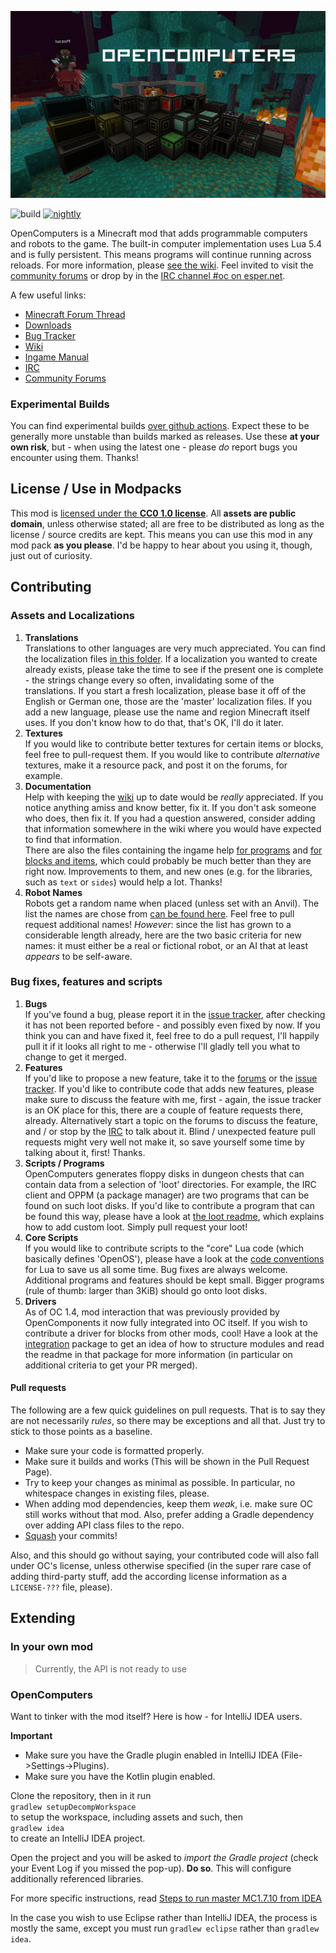 ![Welcome to OpenComputers](src/main/resources/assets/opencomputers/banner.png)

![build](https://github.com/lucsoft/OpenComputers/workflows/build/badge.svg)
[![nightly](https://img.shields.io/badge/Builds-nightly-blue)](https://nightly.link/lucsoft/OpenComputers/workflows/build/master-MC1.16/Artifacts.zip)

OpenComputers is a Minecraft mod that adds programmable computers and robots to the game. The built-in computer implementation uses Lua 5.4 and is fully persistent. This means programs will continue running across reloads. For more information, please [see the wiki][wiki]. Feel invited to visit the [community forums][forums] or drop by in the [IRC channel #oc on esper.net][irc].

A few useful links:
* [Minecraft Forum Thread][mcf]
* [Downloads][releases]
* [Bug Tracker][issues]
* [Wiki][wiki]
* [Ingame Manual][ingame manual]
* [IRC][irc]
* [Community Forums][forums]

### Experimental Builds
You can find experimental builds [over github actions][gactions]. Expect these to be generally more unstable than builds marked as releases. Use these **at your own risk**, but - when using the latest one - please *do* report bugs you encounter using them. Thanks!

## License / Use in Modpacks
This mod is [licensed under the **CC0 1.0 license**](https://github.com/MightyPirates/OpenComputers/blob/master-MC1.7.10/LICENSE). All **assets are public domain**, unless otherwise stated; all are free to be distributed as long as the license / source credits are kept. This means you can use this mod in any mod pack **as you please**. I'd be happy to hear about you using it, though, just out of curiosity.

## Contributing
### Assets and Localizations
1. **Translations**  
   Translations to other languages are very much appreciated. You can find the localization files [in this folder][localizations]. If a localization you wanted to create already exists, please take the time to see if the present one is complete - the strings change every so often, invalidating some of the translations. If you start a fresh localization, please base it off of the English or German one, those are the 'master' localization files. If you add a new language, please use the name and region Minecraft itself uses. If you don't know how to do that, that's OK, I'll do it later.
2. **Textures**  
   If you would like to contribute better textures for certain items or blocks, feel free to pull-request them. If you would like to contribute *alternative* textures, make it a resource pack, and post it on the forums, for example.
3. **Documentation**  
   Help with keeping the [wiki][] up to date would be *really* appreciated. If you notice anything amiss and know better, fix it. If you don't ask someone who does, then fix it. If you had a question answered, consider adding that information somewhere in the wiki where you would have expected to find that information.  
   There are also the files containing the ingame help [for programs][manpages] and [for blocks and items][manual], which could probably be much better than they are right now. Improvements to them, and new ones (e.g. for the libraries, such as `text` or `sides`) would help a lot. Thanks!
4. **Robot Names**  
   Robots get a random name when placed (unless set with an Anvil). The list the names are chose from [can be found here][robot names]. Feel free to pull request additional names! *However*: since the list has grown to a considerable length already, here are the two basic criteria for new names: it must either be a real or fictional robot, or an AI that at least *appears* to be self-aware.

### Bug fixes, features and scripts
1. **Bugs**  
   If you've found a bug, please report it in the [issue tracker][issues], after checking it has not been reported before - and possibly even fixed by now. If you think you can and have fixed it, feel free to do a pull request, I'll happily pull it if it looks all right to me - otherwise I'll gladly tell you what to change to get it merged.
2. **Features**  
   If you'd like to propose a new feature, take it to the [forums][] or the [issue tracker][issues]. If you'd like to contribute code that adds new features, please make sure to discuss the feature with me, first - again, the issue tracker is an OK place for this, there are a couple of feature requests there, already. Alternatively start a topic on the forums to discuss the feature, and / or stop by the [IRC][irc] to talk about it. Blind / unexpected feature pull requests might very well not make it, so save yourself some time by talking about it, first! Thanks.
3. **Scripts / Programs**  
   OpenComputers generates floppy disks in dungeon chests that can contain data from a selection of 'loot' directories. For example, the IRC client and OPPM (a package manager) are two programs that can be found on such loot disks. If you'd like to contribute a program that can be found this way, please have a look at [the loot readme][loot], which explains how to add custom loot. Simply pull request your loot!
4. **Core Scripts**  
   If you would like to contribute scripts to the "core" Lua code (which basically defines 'OpenOS'), please have a look at the [code conventions][] for Lua to save us all some time. Bug fixes are always welcome. Additional programs and features should be kept small. Bigger programs (rule of thumb: larger than 3KiB) should go onto loot disks.
5. **Drivers**  
   As of OC 1.4, mod interaction that was previously provided by OpenComponents it now fully integrated into OC itself. If you wish to contribute a driver for blocks from other mods, cool! Have a look at the [integration][] package to get an idea of how to structure modules and read the readme in that package for more information (in particular on additional criteria to get your PR merged).

#### Pull requests
The following are a few quick guidelines on pull requests. That is to say they are not necessarily *rules*, so there may be exceptions and all that. Just try to stick to those points as a baseline.
- Make sure your code is formatted properly.
- Make sure it builds and works (This will be shown in the Pull Request Page).
- Try to keep your changes as minimal as possible. In particular, no whitespace changes in existing files, please.
- When adding mod dependencies, keep them *weak*, i.e. make sure OC still works without that mod. Also, prefer adding a Gradle dependency over adding API class files to the repo.
- [Squash](http://gitready.com/advanced/2009/02/10/squashing-commits-with-rebase.html) your commits!

Also, and this should go without saying, your contributed code will also fall under OC's license, unless otherwise specified (in the super rare case of adding third-party stuff, add the according license information as a `LICENSE-???` file, please).

## Extending
### In your own mod

> Currently, the API is not ready to use

<!--
To use [the API][api] in your own mod, either get the API JAR from the [build server][gactions], or if you're using [Gradle](http://gradle.org/), add a dependency to the maven repo:
```groovy
repositories {
    maven { url = "http://maven.cil.li/" }
}
dependencies {
    compile "li.cil.oc:OpenComputers:MC1.7.10-1.5.+:api"
}
```
Adjust the version number accordingly to the version you'd like to build against.

To run the mod in your development environment, download the [`dev` JAR from the build server][dev-jar] and drop it into your development environment's `eclipse/mods` (Eclipse) or `run/mods` (IntelliJ IDEA) folder.

Alternatively, leave out the `api` classifier and you can build against the dev JAR directly. This way you don't have to add it to your mods folder, but you will have to add `-Dfml.coreMods.load=li.cil.oc.common.launch.TransformerLoader` to the VM options in your run configuration.

If you have any questions, please do not hesitate to ask, either in the [forums][] or in the [IRC][irc]!
-->
### OpenComputers
Want to tinker with the mod itself? Here is how - for IntelliJ IDEA users.

**Important**
- Make sure you have the Gradle plugin enabled in IntelliJ IDEA (File->Settings->Plugins).
- Make sure you have the Kotlin plugin enabled.

Clone the repository, then in it run  
`gradlew setupDecompWorkspace`  
to setup the workspace, including assets and such, then  
`gradlew idea`  
to create an IntelliJ IDEA project.

Open the project and you will be asked to *import the Gradle project* (check your Event Log if you missed the pop-up). **Do so**. This will configure additionally referenced libraries.

For more specific instructions, read [Steps to run master MC1.7.10 from IDEA][idea_1.7.10]

In the case you wish to use Eclipse rather than IntelliJ IDEA, the process is mostly the same, except you must run `gradlew eclipse` rather than `gradlew idea`.



[api]: https://github.com/MightyPirates/OpenComputers/tree/master-MC1.7.10/src/main/java/li/cil/oc/api
[code conventions]: https://ocdoc.cil.li/lua_conventions
[dev-jar]: https://ci.cil.li/view/OpenComputers/job/OpenComputers-MC1.7.10/
[forums]: https://oc.cil.li/
[irc]: http://webchat.esper.net/?channels=#oc
[issues]: https://github.com/MightyPirates/OpenComputers/issues?state=open
[gactions]: https://nightly.link/lucsoft/OpenComputers/workflows/build/master-MC1.16/Artifacts
[localizations]: https://github.com/MightyPirates/OpenComputers/tree/master-MC1.7.10/src/main/resources/assets/opencomputers/lang
[loot]: https://github.com/MightyPirates/OpenComputers/tree/master-MC1.7.10/src/main/resources/assets/opencomputers/loot
[manpages]: https://github.com/MightyPirates/OpenComputers/tree/master-MC1.7.10/src/main/resources/assets/opencomputers/loot/OpenOS/usr/man
[manual]: https://github.com/MightyPirates/OpenComputers/tree/master-MC1.7.10/src/main/resources/assets/opencomputers/doc
[mcf]: http://www.minecraftforum.net/topic/2201440-opencomputers-v122/
[pack.mcmeta]: https://github.com/MightyPirates/OpenComputers/blob/master-MC1.7.10/src/main/resources/pack.mcmeta
[releases]: https://github.com/MightyPirates/OpenComputers/releases
[robot names]: https://github.com/MightyPirates/OpenComputers/blob/master-MC1.7.10/src/main/resources/assets/opencomputers/robot.names
[wiki]: https://ocdoc.cil.li/
[integration]: https://github.com/MightyPirates/OpenComputers/tree/master-MC1.7.10/src/main/scala/li/cil/oc/integration
[ingame manual]: https://github.com/MightyPirates/OpenComputers/tree/master-MC1.7.10/src/main/resources/assets/opencomputers/doc
[idea_1.7.10]: https://ocdoc.cil.li/tutorial:debug_1.7.10
